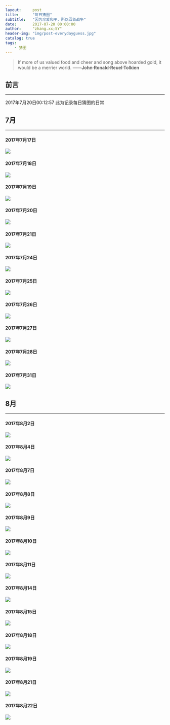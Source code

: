```yaml
---
layout:     post
title:      "每日猜图"
subtitle:   "因为珍爱和平，所以回首战争"
date:       2017-07-20 00:00:00
author:     "zhang.xx;SY"
header-img: "img/post-everydayguess.jpg"
catalog: true
tags:
    - 猜图
---
```


> If more of us valued food and cheer and song above hoarded gold, it would be a merrier world. ——**John·Ronald·Reuel·Tolkien**



## 前言
---

2017年7月20日00:12:57
此为记录每日猜图的日常

## 7月
---
#### 2017年7月17日
![](http://zhangxx0.gitee.io/blog_image/everydayguess/20170717.jpg)

#### 2017年7月18日
![](http://zhangxx0.gitee.io/blog_image/everydayguess/20170718.jpg)

#### 2017年7月19日
![](http://zhangxx0.gitee.io/blog_image/everydayguess/20170719.jpg)

#### 2017年7月20日
![](http://zhangxx0.gitee.io/blog_image/everydayguess/20170720.jpg)

#### 2017年7月21日
![](http://zhangxx0.gitee.io/blog_image/everydayguess/20170721.jpg)

#### 2017年7月24日
![](http://zhangxx0.gitee.io/blog_image/everydayguess/20170724.jpg)

#### 2017年7月25日
![](http://zhangxx0.gitee.io/blog_image/everydayguess/20170725.jpg)

#### 2017年7月26日
![](http://zhangxx0.gitee.io/blog_image/everydayguess/20170726.jpg)

#### 2017年7月27日
![](http://zhangxx0.gitee.io/blog_image/everydayguess/20170727.jpg)

#### 2017年7月28日
![](http://zhangxx0.gitee.io/blog_image/everydayguess/20170728.jpg)

#### 2017年7月31日
![](http://zhangxx0.gitee.io/blog_image/everydayguess/20170731.jpg)

## 8月
---

#### 2017年8月2日
![](http://zhangxx0.gitee.io/blog_image/everydayguess/20170802.jpg)

#### 2017年8月4日
![](http://zhangxx0.gitee.io/blog_image/everydayguess/20170804.jpg)

#### 2017年8月7日
![](http://zhangxx0.gitee.io/blog_image/everydayguess/20170807.jpg)

#### 2017年8月8日
![](http://zhangxx0.gitee.io/blog_image/everydayguess/20170808.jpg)

#### 2017年8月9日
![](http://zhangxx0.gitee.io/blog_image/everydayguess/20170809.jpg)

#### 2017年8月10日
![](http://zhangxx0.gitee.io/blog_image/everydayguess/20170810.jpg)

#### 2017年8月11日
![](http://zhangxx0.gitee.io/blog_image/everydayguess/20170811.jpg)

#### 2017年8月14日
![](http://zhangxx0.gitee.io/blog_image/everydayguess/20170814.jpg)

#### 2017年8月15日
![](http://zhangxx0.gitee.io/blog_image/everydayguess/20170815.jpg)

#### 2017年8月18日
![](http://zhangxx0.gitee.io/blog_image/everydayguess/20170818.jpg)

#### 2017年8月19日
![](http://zhangxx0.gitee.io/blog_image/everydayguess/20170819.jpg)

#### 2017年8月21日
![](http://zhangxx0.gitee.io/blog_image/everydayguess/20170821.jpg)

#### 2017年8月22日
![](http://zhangxx0.gitee.io/blog_image/everydayguess/20170822.jpg)
